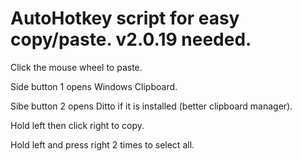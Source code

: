 # AutoHotkey script for easy copy/paste. v2.0.19 needed. 

Click the mouse wheel to paste.

Side button 1 opens Windows Clipboard.

Sibe button 2 opens Ditto if it is installed (better clipboard manager).

Hold left then click right to copy.

Hold left and press right 2 times to select all.

